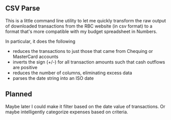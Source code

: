 CSV Parse
---------

This is a little command line utility to let me quickly transform the raw output of downloaded transactions from the RBC website (in csv format) to a format that's more compatible with my budget spreadsheet in Numbers.

In particular, it does the following

 - reduces the transactions to just those that came from Chequing or MasterCard accounts
 - inverts the sign (+/-) for all transaction amounts such that cash outflows are positive
 - reduces the number of columns, eliminating excess data
 - parses the date string into an ISO date


Planned
-------

Maybe later I could make it filter based on the date value of transactions. Or maybe intelligently categorize expenses based on criteria.